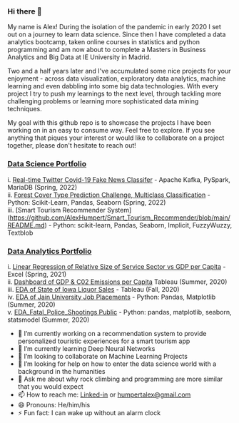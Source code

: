 ### Hi there 👋

My name is Alex! During the isolation of the pandemic in early 2020 I set out on a journey to learn data science. Since then I have completed a data analytics bootcamp, taken online courses in statistics and python programming and am now about to complete a Masters in Business Analytics and Big Data at IE University in Madrid. <br>

Two and a half years later and I've accumulated some nice projects for your enjoyment - across data visualization, exploratory data analytics, machine learning and even dabbling into some big data technologies. With every project I try to push my learnings to the next level, through tackling more challenging problems or learning more sophisticated data mining techniques. <br>

My goal with this github repo is to showcase the projects I have been working on in an easy to consume way. Feel free to explore. If you see anything that piques your interest or would like to collaborate on a project together, please don't hesitate to reach out!


### [Data Science Portfolio](https://github.com/AlexHumpert/Alex_Data_Science_Portfolio) <br>
  i. [Real-time Twitter Covid-19 Fake News Classifer](https://github.com/AlexHumpert/Covid_19_Tweet_Fake_News_Detection) - Apache Kafka, PySpark, MariaDB (Spring, 2022) <br>
  ii. [Forest Cover Type Prediction Challenge, Multiclass Classification](https://github.com/AlexHumpert/Forest_Cover_Type_Prediction_Competition) - Python: Scikit-Learn, Pandas, Seaborn (Spring, 2022)<br>
 iii. [Smart Tourism Recommender System] (https://github.com/AlexHumpert/Smart_Tourism_Recommender/blob/main/README.md) - Python: scikit-learn, Pandas, Seaborn, Implicit, FuzzyWuzzy, Textblob <br>
### [Data Analytics Portfolio](https://github.com/AlexHumpert/Alex_Data_Analytics_Portfolio) <br>
  i. [Linear Regression of Relative Size of Service Sector vs GDP per Capita](https://github.com/AlexHumpert/GDP-Capita_vs_Service_Sector) - Excel (Spring, 2021) <br> 
  ii. [Dashboard of GDP & C02 Emissions per Capita](https://public.tableau.com/app/profile/alex.h/viz/CapitaxCO2Dashboard/Dashboard) Tableau (Summer, 2020) <br>
  iii. [EDA of State of Iowa Liquor Sales](https://public.tableau.com/app/profile/alex.h/viz/iowa_liquor/Story2) - Tableau (Fall, 2020) <br>
  iv. [EDA of Jain University Job Placements](https://github.com/AlexHumpert/EDA_Jain_University_Placements) - Python: Pandas, Matplotlib (Summer, 2020) <br>
  v. [EDA_Fatal_Police_Shootings Public](https://github.com/AlexHumpert/EDA_Fatal_Police_Shootings) - Python: pandas, matplotlib, seaborn, statsmodel (Summer, 2020)
  
- 🔭 I’m currently working on a recommendation system to provide personalized touristic experiences for a smart tourism app
- 🌱 I’m currently learning Deep Neural Networks
- 👯 I’m looking to collaborate on Machine Learning Projects
- 🤔 I’m looking for help on how to enter the data science world with a background in the humanities
- 💬 Ask me about why rock climbing and programming are more similar that you would expect
- 📫 How to reach me: [Linked-in](https://www.linkedin.com/in/alex-humpert/) or humpertalex@gmail.com
- 😄 Pronouns: He/him/his
- ⚡ Fun fact: I can wake up without an alarm clock


<!--
**AlexHumpert/AlexHumpert** is a ✨ _special_ ✨ repository because its `README.md` (this file) appears on your GitHub profile.

Here are some ideas to get you started:

- 🔭 I’m currently working on ...
- 🌱 I’m currently learning ...
- 👯 I’m looking to collaborate on ...
- 🤔 I’m looking for help with ...
- 💬 Ask me about ...
- 📫 How to reach me: ...
- 😄 Pronouns: ...
- ⚡ Fun fact: ...
-->
